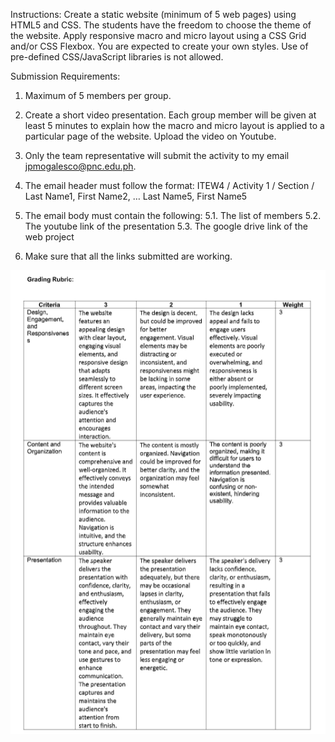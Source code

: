 Instructions:
Create a static website (minimum of 5 web pages) using HTML5 and CSS. The students have the
freedom to choose the theme of the website. Apply responsive macro and micro layout using a CSS Grid
and/or CSS Flexbox. You are expected to create your own styles. Use of pre-defined CSS/JavaScript
libraries is not allowed.

Submission Requirements:

1. Maximum of 5 members per group.
   
2. Create a short video presentation.
   Each group member will be given at least 5 minutes to explain how the macro and micro layout is applied to a particular page of the website.
   Upload the video on Youtube.
   
3. Only the team representative will submit the activity to my email jpmogalesco@pnc.edu.ph.
   
4. The email header must follow the format: ITEW4 / Activity 1 / Section / Last Name1, First Name2, … Last Name5, First Name5
   
5. The email body must contain the following:
    5.1. The list of members
    5.2. The youtube link of the presentation
    5.3. The google drive link of the web project
   
6. Make sure that all the links submitted are working.

![ITEW4 Midterm Laboratory Exercise 1 - Grading Rubric](https://github.com/xChronoa/itew-midterm-lab1/blob/master/itew-midterm-lab1%20grading-rubric.png)
